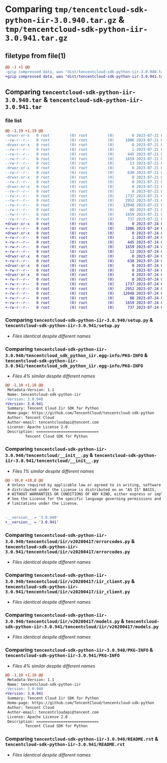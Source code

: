 # Comparing `tmp/tencentcloud-sdk-python-iir-3.0.940.tar.gz` & `tmp/tencentcloud-sdk-python-iir-3.0.941.tar.gz`

## filetype from file(1)

```diff
@@ -1 +1 @@
-gzip compressed data, was "dist/tencentcloud-sdk-python-iir-3.0.940.tar", last modified: Fri Jul 21 00:32:50 2023, max compression
+gzip compressed data, was "dist/tencentcloud-sdk-python-iir-3.0.941.tar", last modified: Mon Jul 24 00:38:28 2023, max compression
```

## Comparing `tencentcloud-sdk-python-iir-3.0.940.tar` & `tencentcloud-sdk-python-iir-3.0.941.tar`

### file list

```diff
@@ -1,19 +1,19 @@
-drwxr-xr-x   0 root         (0) root         (0)        0 2023-07-21 00:32:50.000000 tencentcloud-sdk-python-iir-3.0.940/
--rw-r--r--   0 root         (0) root         (0)     1006 2023-07-21 00:32:50.000000 tencentcloud-sdk-python-iir-3.0.940/setup.py
-drwxr-xr-x   0 root         (0) root         (0)        0 2023-07-21 00:32:50.000000 tencentcloud-sdk-python-iir-3.0.940/tencentcloud_sdk_python_iir.egg-info/
--rw-r--r--   0 root         (0) root         (0)        1 2023-07-21 00:32:50.000000 tencentcloud-sdk-python-iir-3.0.940/tencentcloud_sdk_python_iir.egg-info/dependency_links.txt
--rw-r--r--   0 root         (0) root         (0)      445 2023-07-21 00:32:50.000000 tencentcloud-sdk-python-iir-3.0.940/tencentcloud_sdk_python_iir.egg-info/SOURCES.txt
--rw-r--r--   0 root         (0) root         (0)     1659 2023-07-21 00:32:50.000000 tencentcloud-sdk-python-iir-3.0.940/tencentcloud_sdk_python_iir.egg-info/PKG-INFO
--rw-r--r--   0 root         (0) root         (0)       13 2023-07-21 00:32:50.000000 tencentcloud-sdk-python-iir-3.0.940/tencentcloud_sdk_python_iir.egg-info/top_level.txt
-drwxr-xr-x   0 root         (0) root         (0)        0 2023-07-21 00:32:50.000000 tencentcloud-sdk-python-iir-3.0.940/tencentcloud/
--rw-r--r--   0 root         (0) root         (0)      630 2023-07-21 00:32:50.000000 tencentcloud-sdk-python-iir-3.0.940/tencentcloud/__init__.py
-drwxr-xr-x   0 root         (0) root         (0)        0 2023-07-21 00:32:50.000000 tencentcloud-sdk-python-iir-3.0.940/tencentcloud/iir/
--rw-r--r--   0 root         (0) root         (0)        0 2023-07-21 00:32:50.000000 tencentcloud-sdk-python-iir-3.0.940/tencentcloud/iir/__init__.py
-drwxr-xr-x   0 root         (0) root         (0)        0 2023-07-21 00:32:50.000000 tencentcloud-sdk-python-iir-3.0.940/tencentcloud/iir/v20200417/
--rw-r--r--   0 root         (0) root         (0)        0 2023-07-21 00:32:50.000000 tencentcloud-sdk-python-iir-3.0.940/tencentcloud/iir/v20200417/__init__.py
--rw-r--r--   0 root         (0) root         (0)     1737 2023-07-21 00:32:50.000000 tencentcloud-sdk-python-iir-3.0.940/tencentcloud/iir/v20200417/errorcodes.py
--rw-r--r--   0 root         (0) root         (0)     2952 2023-07-21 00:32:50.000000 tencentcloud-sdk-python-iir-3.0.940/tencentcloud/iir/v20200417/iir_client.py
--rw-r--r--   0 root         (0) root         (0)    12048 2023-07-21 00:32:50.000000 tencentcloud-sdk-python-iir-3.0.940/tencentcloud/iir/v20200417/models.py
--rw-r--r--   0 root         (0) root         (0)       88 2023-07-21 00:32:50.000000 tencentcloud-sdk-python-iir-3.0.940/setup.cfg
--rw-r--r--   0 root         (0) root         (0)     1659 2023-07-21 00:32:50.000000 tencentcloud-sdk-python-iir-3.0.940/PKG-INFO
--rw-r--r--   0 root         (0) root         (0)      737 2023-07-21 00:32:50.000000 tencentcloud-sdk-python-iir-3.0.940/README.rst
+drwxr-xr-x   0 root         (0) root         (0)        0 2023-07-24 00:38:28.000000 tencentcloud-sdk-python-iir-3.0.941/
+-rw-r--r--   0 root         (0) root         (0)     1006 2023-07-24 00:38:28.000000 tencentcloud-sdk-python-iir-3.0.941/setup.py
+drwxr-xr-x   0 root         (0) root         (0)        0 2023-07-24 00:38:28.000000 tencentcloud-sdk-python-iir-3.0.941/tencentcloud_sdk_python_iir.egg-info/
+-rw-r--r--   0 root         (0) root         (0)        1 2023-07-24 00:38:28.000000 tencentcloud-sdk-python-iir-3.0.941/tencentcloud_sdk_python_iir.egg-info/dependency_links.txt
+-rw-r--r--   0 root         (0) root         (0)      445 2023-07-24 00:38:28.000000 tencentcloud-sdk-python-iir-3.0.941/tencentcloud_sdk_python_iir.egg-info/SOURCES.txt
+-rw-r--r--   0 root         (0) root         (0)     1659 2023-07-24 00:38:28.000000 tencentcloud-sdk-python-iir-3.0.941/tencentcloud_sdk_python_iir.egg-info/PKG-INFO
+-rw-r--r--   0 root         (0) root         (0)       13 2023-07-24 00:38:28.000000 tencentcloud-sdk-python-iir-3.0.941/tencentcloud_sdk_python_iir.egg-info/top_level.txt
+drwxr-xr-x   0 root         (0) root         (0)        0 2023-07-24 00:38:28.000000 tencentcloud-sdk-python-iir-3.0.941/tencentcloud/
+-rw-r--r--   0 root         (0) root         (0)      630 2023-07-24 00:38:28.000000 tencentcloud-sdk-python-iir-3.0.941/tencentcloud/__init__.py
+drwxr-xr-x   0 root         (0) root         (0)        0 2023-07-24 00:38:28.000000 tencentcloud-sdk-python-iir-3.0.941/tencentcloud/iir/
+-rw-r--r--   0 root         (0) root         (0)        0 2023-07-24 00:38:28.000000 tencentcloud-sdk-python-iir-3.0.941/tencentcloud/iir/__init__.py
+drwxr-xr-x   0 root         (0) root         (0)        0 2023-07-24 00:38:28.000000 tencentcloud-sdk-python-iir-3.0.941/tencentcloud/iir/v20200417/
+-rw-r--r--   0 root         (0) root         (0)        0 2023-07-24 00:38:28.000000 tencentcloud-sdk-python-iir-3.0.941/tencentcloud/iir/v20200417/__init__.py
+-rw-r--r--   0 root         (0) root         (0)     1737 2023-07-24 00:38:28.000000 tencentcloud-sdk-python-iir-3.0.941/tencentcloud/iir/v20200417/errorcodes.py
+-rw-r--r--   0 root         (0) root         (0)     2952 2023-07-24 00:38:28.000000 tencentcloud-sdk-python-iir-3.0.941/tencentcloud/iir/v20200417/iir_client.py
+-rw-r--r--   0 root         (0) root         (0)    12048 2023-07-24 00:38:28.000000 tencentcloud-sdk-python-iir-3.0.941/tencentcloud/iir/v20200417/models.py
+-rw-r--r--   0 root         (0) root         (0)       88 2023-07-24 00:38:28.000000 tencentcloud-sdk-python-iir-3.0.941/setup.cfg
+-rw-r--r--   0 root         (0) root         (0)     1659 2023-07-24 00:38:28.000000 tencentcloud-sdk-python-iir-3.0.941/PKG-INFO
+-rw-r--r--   0 root         (0) root         (0)      737 2023-07-24 00:38:28.000000 tencentcloud-sdk-python-iir-3.0.941/README.rst
```

### Comparing `tencentcloud-sdk-python-iir-3.0.940/setup.py` & `tencentcloud-sdk-python-iir-3.0.941/setup.py`

 * *Files identical despite different names*

### Comparing `tencentcloud-sdk-python-iir-3.0.940/tencentcloud_sdk_python_iir.egg-info/PKG-INFO` & `tencentcloud-sdk-python-iir-3.0.941/tencentcloud_sdk_python_iir.egg-info/PKG-INFO`

 * *Files 4% similar despite different names*

```diff
@@ -1,10 +1,10 @@
 Metadata-Version: 1.1
 Name: tencentcloud-sdk-python-iir
-Version: 3.0.940
+Version: 3.0.941
 Summary: Tencent Cloud Iir SDK for Python
 Home-page: https://github.com/TencentCloud/tencentcloud-sdk-python
 Author: Tencent Cloud
 Author-email: tencentcloudapi@tencent.com
 License: Apache License 2.0
 Description: ============================
         Tencent Cloud SDK for Python
```

### Comparing `tencentcloud-sdk-python-iir-3.0.940/tencentcloud/__init__.py` & `tencentcloud-sdk-python-iir-3.0.941/tencentcloud/__init__.py`

 * *Files 1% similar despite different names*

```diff
@@ -10,8 +10,8 @@
 # Unless required by applicable law or agreed to in writing, software
 # distributed under the License is distributed on an "AS IS" BASIS,
 # WITHOUT WARRANTIES OR CONDITIONS OF ANY KIND, either express or implied.
 # See the License for the specific language governing permissions and
 # limitations under the License.
 
 
-__version__ = '3.0.940'
+__version__ = '3.0.941'
```

### Comparing `tencentcloud-sdk-python-iir-3.0.940/tencentcloud/iir/v20200417/errorcodes.py` & `tencentcloud-sdk-python-iir-3.0.941/tencentcloud/iir/v20200417/errorcodes.py`

 * *Files identical despite different names*

### Comparing `tencentcloud-sdk-python-iir-3.0.940/tencentcloud/iir/v20200417/iir_client.py` & `tencentcloud-sdk-python-iir-3.0.941/tencentcloud/iir/v20200417/iir_client.py`

 * *Files identical despite different names*

### Comparing `tencentcloud-sdk-python-iir-3.0.940/tencentcloud/iir/v20200417/models.py` & `tencentcloud-sdk-python-iir-3.0.941/tencentcloud/iir/v20200417/models.py`

 * *Files identical despite different names*

### Comparing `tencentcloud-sdk-python-iir-3.0.940/PKG-INFO` & `tencentcloud-sdk-python-iir-3.0.941/PKG-INFO`

 * *Files 4% similar despite different names*

```diff
@@ -1,10 +1,10 @@
 Metadata-Version: 1.1
 Name: tencentcloud-sdk-python-iir
-Version: 3.0.940
+Version: 3.0.941
 Summary: Tencent Cloud Iir SDK for Python
 Home-page: https://github.com/TencentCloud/tencentcloud-sdk-python
 Author: Tencent Cloud
 Author-email: tencentcloudapi@tencent.com
 License: Apache License 2.0
 Description: ============================
         Tencent Cloud SDK for Python
```

### Comparing `tencentcloud-sdk-python-iir-3.0.940/README.rst` & `tencentcloud-sdk-python-iir-3.0.941/README.rst`

 * *Files identical despite different names*

